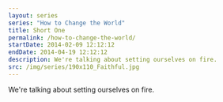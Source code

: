 ```yaml
---
layout: series
series: "How to Change the World"
title: Short One
permalink: /how-to-change-the-world/
startDate: 2014-02-09 12:12:12
endDate: 2014-04-19 12:12:12
description: We're talking about setting ourselves on fire.
src: /img/series/190x110_Faithful.jpg
---
```


We're talking about setting ourselves on fire.